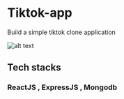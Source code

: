 # Tiktok-app
Build a simple tiktok clone application


![alt text](https://clickdigital.website/wp-content/uploads/2020/02/TikTOk.jpg)
## Tech stacks

### ReactJS , ExpressJS , Mongodb

